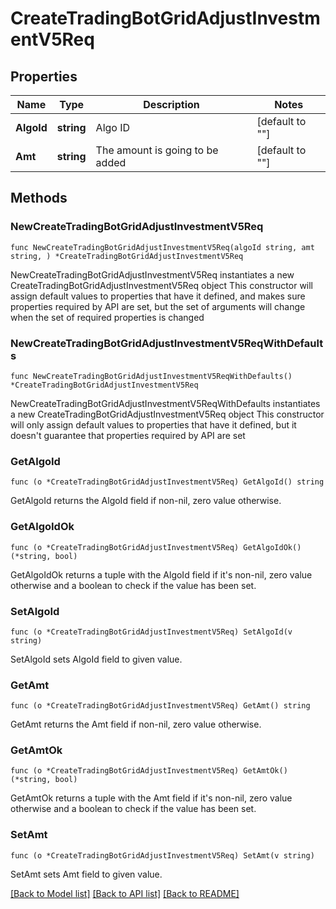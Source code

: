 # CreateTradingBotGridAdjustInvestmentV5Req

## Properties

Name | Type | Description | Notes
------------ | ------------- | ------------- | -------------
**AlgoId** | **string** | Algo ID | [default to ""]
**Amt** | **string** | The amount is going to be added | [default to ""]

## Methods

### NewCreateTradingBotGridAdjustInvestmentV5Req

`func NewCreateTradingBotGridAdjustInvestmentV5Req(algoId string, amt string, ) *CreateTradingBotGridAdjustInvestmentV5Req`

NewCreateTradingBotGridAdjustInvestmentV5Req instantiates a new CreateTradingBotGridAdjustInvestmentV5Req object
This constructor will assign default values to properties that have it defined,
and makes sure properties required by API are set, but the set of arguments
will change when the set of required properties is changed

### NewCreateTradingBotGridAdjustInvestmentV5ReqWithDefaults

`func NewCreateTradingBotGridAdjustInvestmentV5ReqWithDefaults() *CreateTradingBotGridAdjustInvestmentV5Req`

NewCreateTradingBotGridAdjustInvestmentV5ReqWithDefaults instantiates a new CreateTradingBotGridAdjustInvestmentV5Req object
This constructor will only assign default values to properties that have it defined,
but it doesn't guarantee that properties required by API are set

### GetAlgoId

`func (o *CreateTradingBotGridAdjustInvestmentV5Req) GetAlgoId() string`

GetAlgoId returns the AlgoId field if non-nil, zero value otherwise.

### GetAlgoIdOk

`func (o *CreateTradingBotGridAdjustInvestmentV5Req) GetAlgoIdOk() (*string, bool)`

GetAlgoIdOk returns a tuple with the AlgoId field if it's non-nil, zero value otherwise
and a boolean to check if the value has been set.

### SetAlgoId

`func (o *CreateTradingBotGridAdjustInvestmentV5Req) SetAlgoId(v string)`

SetAlgoId sets AlgoId field to given value.


### GetAmt

`func (o *CreateTradingBotGridAdjustInvestmentV5Req) GetAmt() string`

GetAmt returns the Amt field if non-nil, zero value otherwise.

### GetAmtOk

`func (o *CreateTradingBotGridAdjustInvestmentV5Req) GetAmtOk() (*string, bool)`

GetAmtOk returns a tuple with the Amt field if it's non-nil, zero value otherwise
and a boolean to check if the value has been set.

### SetAmt

`func (o *CreateTradingBotGridAdjustInvestmentV5Req) SetAmt(v string)`

SetAmt sets Amt field to given value.



[[Back to Model list]](../README.md#documentation-for-models) [[Back to API list]](../README.md#documentation-for-api-endpoints) [[Back to README]](../README.md)



